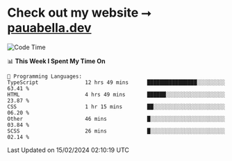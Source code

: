 # Check out my website ⭢ [pauabella.dev](https://pauabella.dev)

<!--START_SECTION:waka-->
![Code Time](http://img.shields.io/badge/Code%20Time-2%2C994%20hrs%2032%20mins-blue)

📊 **This Week I Spent My Time On** 

```text
💬 Programming Languages: 
TypeScript               12 hrs 49 mins      ████████████████░░░░░░░░░   63.41 % 
HTML                     4 hrs 49 mins       ██████░░░░░░░░░░░░░░░░░░░   23.87 % 
CSS                      1 hr 15 mins        ██░░░░░░░░░░░░░░░░░░░░░░░   06.20 % 
Other                    46 mins             █░░░░░░░░░░░░░░░░░░░░░░░░   03.84 % 
SCSS                     26 mins             █░░░░░░░░░░░░░░░░░░░░░░░░   02.14 % 
```


 Last Updated on 15/02/2024 02:10:19 UTC
<!--END_SECTION:waka-->
